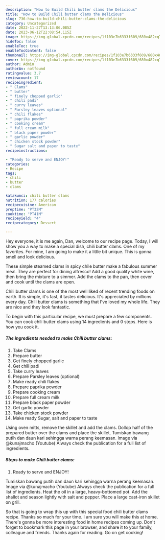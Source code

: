 ```yaml
---
description: "How to Build Chili butter clams the Delicious"
title: "How to Build Chili butter clams the Delicious"
slug: 736-how-to-build-chili-butter-clams-the-delicious
category: Uncategorized
date: 2022-11-27T13:13:06.085Z
date: 2023-06-12T22:08:54.115Z
image: https://img-global.cpcdn.com/recipes/1f103e7b6333f609/680x482cq70/chili-butter-clams-recipe-main-photo.jpg
hideToc: false
enableToc: true
enableTocContent: false
thumbnail: https://img-global.cpcdn.com/recipes/1f103e7b6333f609/680x482cq70/chili-butter-clams-recipe-main-photo.jpg
cover: https://img-global.cpcdn.com/recipes/1f103e7b6333f609/680x482cq70/chili-butter-clams-recipe-main-photo.jpg
author: Admin
authorAv: notfound
ratingvalue: 3.7
reviewcount: 17
recipeingredient:
- " Clams"
- " butter"
- " finely chopped garlic"
- " chili padi"
- " curry leaves"
- " Parsley leaves optional"
- " chili flakes"
- " paprika powder"
- " cooking cream"
- " full cream milk"
- " black paper powder"
- " garlic powder"
- " chicken stock powder"
- " Sugar salt and paper to taste"
recipeinstructions:

- "Ready to serve and ENJOY!"
categories:
- Recipe
tags:
- chili
- butter
- clams

katakunci: chili butter clams 
nutrition: 177 calories
recipecuisine: American
preptime: "PT32M"
cooktime: "PT41M"
recipeyield: "4"
recipecategory: Dessert

---
```



Hey everyone, it is me again, Dan, welcome to our recipe page. Today, I will show you a way to make a special dish, chili butter clams. One of my favorites. For mine, I am going to make it a little bit unique. This is gonna smell and look delicious.

These simple steamed clams in spicy chile butter make a fabulous summer meal. They are perfect for dining alfresco! Add a good quality white wine, then bring the mixture to a simmer. Add the clams to the pan, then cover and cook until the clams are open.

Chili butter clams is one of the most well liked of recent trending foods on earth. It is simple, it's fast, it tastes delicious. It's appreciated by millions every day. Chili butter clams is something that I've loved my whole life. They are nice and they look fantastic.


To begin with this particular recipe, we must prepare a few components. You can cook chili butter clams using 14 ingredients and 0 steps. Here is how you cook it.

<!--inarticleads1-->

##### The ingredients needed to make Chili butter clams:

1. Take  Clams
1. Prepare  butter
1. Get  finely chopped garlic
1. Get  chili padi
1. Take  curry leaves
1. Prepare  Parsley leaves (optional)
1. Make ready  chili flakes
1. Prepare  paprika powder
1. Prepare  cooking cream
1. Prepare  full cream milk
1. Prepare  black paper powder
1. Get  garlic powder
1. Take  chicken stock powder
1. Make ready  Sugar, salt and paper to taste


Using oven mitts, remove the skillet and add the clams. Dollop half of the prepared butter over the clams and place the skillet. Tumiskan bawang putih dan daun kari sehingga warna perang keemasan. Image via @kunajmacho (Youtube) Always check the publication for a full list of ingredients. 

<!--inarticleads2-->

##### Steps to make Chili butter clams:


1. Ready to serve and ENJOY!

Tumiskan bawang putih dan daun kari sehingga warna perang keemasan. Image via @kunajmacho (Youtube) Always check the publication for a full list of ingredients. Heat the oil in a large, heavy-bottomed pot. Add the shallot and season lightly with salt and pepper. Place a large cast-iron skillet on grill. 

So that is going to wrap this up with this special food chili butter clams recipe. Thanks so much for your time. I am sure you will make this at home. There's gonna be more interesting food in home recipes coming up. Don't forget to bookmark this page in your browser, and share it to your family, colleague and friends. Thanks again for reading. Go on get cooking!
